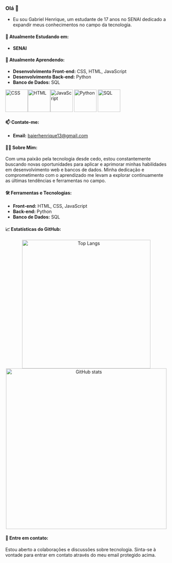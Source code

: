 ### Olá 👋

- Eu sou Gabriel Henrique, um estudante de 17 anos no SENAI
dedicado a expandir meus conhecimentos no campo da tecnologia.

#### 🚀 Atualmente Estudando em:
- **SENAI**

#### 🌱 Atualmente Aprendendo:
- **Desenvolvimento Front-end:** CSS, HTML, JavaScript
- **Desenvolvimento Back-end:** Python
- **Banco de Dados:** SQL

<img alt="CSS" width="70px" src="https://cdn.jsdelivr.net/gh/devicons/devicon/icons/css3/css3-original-wordmark.svg"><img alt="HTML" width="70px" src="https://cdn.jsdelivr.net/gh/devicons/devicon/icons/html5/html5-original-wordmark.svg"><img alt="JavaScript" width="70px" src="https://cdn.jsdelivr.net/gh/devicons/devicon/icons/javascript/javascript-original.svg"> <img alt="Python" width="70px" src="https://cdn.jsdelivr.net/gh/devicons/devicon/icons/python/python-original.svg"> <img alt="SQL" width="70px" src="https://cdn.jsdelivr.net/gh/devicons/devicon/icons/sqlserver/sqlserver-plain.svg">
</div>

#### 📫 Contate-me:
- **Email:** baierhenrique13@gmail.com

#### 👨‍🎓 Sobre Mim:
Com uma paixão pela tecnologia desde cedo, estou constantemente buscando novas oportunidades para aplicar e aprimorar minhas habilidades em desenvolvimento web e bancos de dados. Minha dedicação e comprometimento com o aprendizado me levam a explorar continuamente as últimas tendências e ferramentas no campo.

#### 🛠️ Ferramentas e Tecnologias:
- **Front-end:** HTML, CSS, JavaScript
- **Back-end:** Python
- **Banco de Dados:** SQL

#### 📈 Estatísticas do GitHub:
<div align="center">
  <img alt="Top Langs" width="400px" src="https://github-readme-stats.vercel.app/api/top-langs/?username=BaierRP017&layout=compact&langs_count=4&theme=dracula">
  <img alt="GitHub stats" width="500px" src="https://github-readme-stats.vercel.app/api?username=BaierRP017&show_icons=true&theme=dracula&include_all_commits=true&count_private=true">
</div>

#### 🤝 Entre em contato:
Estou aberto a colaborações e discussões sobre tecnologia. Sinta-se à vontade para entrar em contato através do meu email protegido acima.
